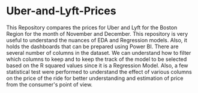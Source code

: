 # Uber-and-Lyft-Prices
This Repository compares the prices for Uber and Lyft for the Boston Region for the month of November and December. This repository is very useful to understand the nuances of EDA and Regression models. Also, it holds the dashboards that can be prepared using Power BI. 
There are several number of columns in the dataset. We can understand how to filter which columns to keep and to keep the track of the model to be selected based on the R squared values since it is a Regression Model. 
Also, a few statistical test were performed to understand the effect of various columns on the price of the ride for better understanding and estimation of price from the consumer's point of view. 
